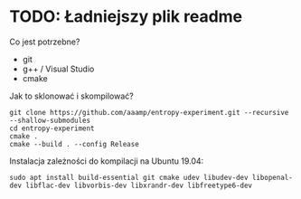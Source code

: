 # TODO: Ładniejszy plik readme

Co jest potrzebne?

- git
- g++ / Visual Studio
- cmake

Jak to sklonować i skompilować?

```
git clone https://github.com/aaamp/entropy-experiment.git --recursive --shallow-submodules
cd entropy-experiment
cmake .
cmake --build . --config Release
```

Instalacja zależności do kompilacji na Ubuntu 19.04:
```
sudo apt install build-essential git cmake udev libudev-dev libopenal-dev libflac-dev libvorbis-dev libxrandr-dev libfreetype6-dev
```

